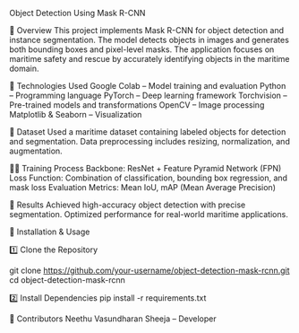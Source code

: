 Object Detection Using Mask R-CNN





📌 Overview
This project implements Mask R-CNN for object detection and instance segmentation. The model detects objects in images and generates both bounding boxes and pixel-level masks. The application focuses on maritime safety and rescue by accurately identifying objects in the maritime domain.

🚀 Technologies Used
Google Colab – Model training and evaluation
Python – Programming language
PyTorch – Deep learning framework
Torchvision – Pre-trained models and transformations
OpenCV – Image processing
Matplotlib & Seaborn – Visualization

📂 Dataset
Used a maritime dataset containing labeled objects for detection and segmentation.
Data preprocessing includes resizing, normalization, and augmentation.


🏋️‍♂️ Training Process
Backbone: ResNet + Feature Pyramid Network (FPN)
Loss Function: Combination of classification, bounding box regression, and mask loss
Evaluation Metrics: Mean IoU, mAP (Mean Average Precision)


🎯 Results
Achieved high-accuracy object detection with precise segmentation.
Optimized performance for real-world maritime applications.


📌 Installation & Usage


1️⃣ Clone the Repository

git clone https://github.com/your-username/object-detection-mask-rcnn.git
cd object-detection-mask-rcnn


2️⃣ Install Dependencies
pip install -r requirements.txt


🤝 Contributors
Neethu Vasundharan Sheeja – Developer

